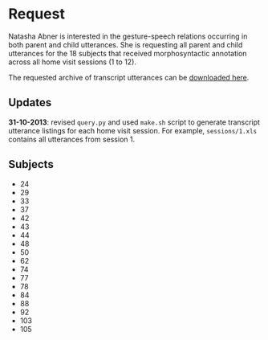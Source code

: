 # Request

Natasha Abner is interested in the gesture-speech relations occurring in both parent and child utterances.  She is requesting all parent and child utterances for the 18 subjects that received morphosyntactic annotation across all home visit sessions (1 to 12).  

The requested archive of transcript utterances can be [downloaded here](http://joyrexus.spc.uchicago.edu/ldp/temp/natasha/request.zip).


## Updates

**31-10-2013**: revised `query.py` and used `make.sh` script to generate transcript utterance listings for each home visit session. For example, `sessions/1.xls` contains all utterances from session 1.


## Subjects

* 24
* 29
* 33
* 37
* 42
* 43
* 44
* 48
* 50
* 62
* 74
* 77
* 78
* 84
* 88
* 92
* 103
* 105 
